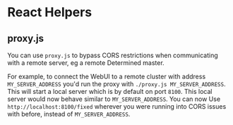 # React Helpers

## proxy.js

You can use `proxy.js` to bypass CORS restrictions when communicating with a remote server,
eg a remote Determined master.

For example, to connect the WebUI to a remote cluster with address `MY_SERVER_ADDRESS` you'd
run the proxy with `./proxy.js MY_SERVER_ADDRESS`. This will start a local server which is
by default on port `8100`.  This local server would now behave similar to `MY_SERVER_ADDRESS`.
You can now Use `http://localhost:8100/fixed` wherever you were running into CORS issues with
before, instead of `MY_SERVER_ADDRESS`.

